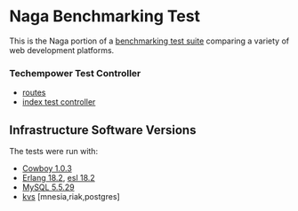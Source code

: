 # Naga Benchmarking Test

This is the Naga portion of a [benchmarking test suite](../) comparing a variety of web development platforms.

### Techempower Test Controller 
* [routes](priv/techempower.routes)
* [index test controller](src/controller/index.erl)

## Infrastructure Software Versions
The tests were run with:

* [Cowboy 1.0.3](https://github.com/ninenines/cowboy)
* [Erlang 18.2](http://www.erlang.org/), [esl 18.2](http://packages.erlang-solutions.com/site/esl/esl-erlang/FLAVOUR_1_general/esl-erlang_18.2-1~ubuntu~trusty_amd64.deb)
* [MySQL 5.5.29](https://dev.mysql.com/)
* [kvs](http://synrc.com/) [mnesia,riak,postgres]
